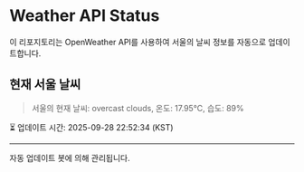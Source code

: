 
# Weather API Status

이 리포지토리는 OpenWeather API를 사용하여 서울의 날씨 정보를 자동으로 업데이트합니다.

## 현재 서울 날씨
> 서울의 현재 날씨: overcast clouds, 온도: 17.95°C, 습도: 89%

⏳ 업데이트 시간: 2025-09-28 22:52:34 (KST)

---
자동 업데이트 봇에 의해 관리됩니다.
